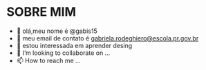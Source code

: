 #  SOBRE MIM 

- 👋 olá,meu nome é @gabis15
- 👀 meu email de contato é gabriela.rodeghiero@escola.pr.gov.br
- 🌱 estou interessada em aprender desing 
- 💞️ I’m looking to collaborate on ...
- 📫 How to reach me ...

<!---
gabis15/gabis15 is a ✨ special ✨ repository because its `README.md` (this file) appears on your GitHub profile.
You can click the Preview link to take a look at your changes.
--->
